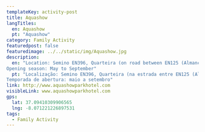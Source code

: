 ```yaml
---
templateKey: activity-post
title: Aquashow
langTitles:
  en: Aquashow
  pt: "Aquashow"
category: Family Activity
featuredpost: false
featuredimage: ../../static/img/Aquashow.jpg
description: 
  en: "Location: Semino EN396, Quarteira (on road between EN125 (Almancil) and Quarteira / Vilamoura)
Opening season: May to September"
  pt: "Localização: Semino EN396, Quarteira (na estrada entre EN125 (Almancil) e Quarteira / Vilamoura)
Temporada de abertura: maio a setembro"
link: http://www.aquashowparkhotel.com 
visibleLink: www.aquashowparkhotel.com 
gps:
  lat: 37.09410309906565
  lng: -8.071221226897531
tags:
  - Family Activity
---
```


